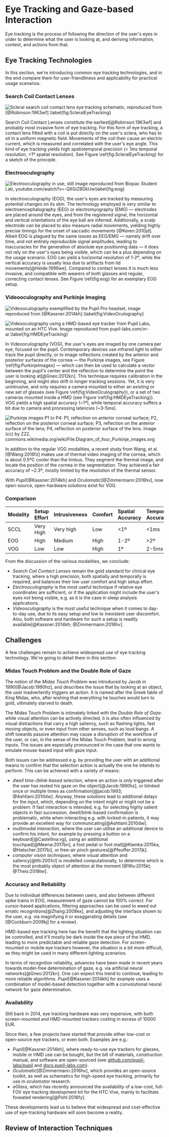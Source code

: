 # Eye Tracking and Gaze-based Interaction

Eye tracking is the process of following the direction of the user's eyes in order to determine what the user is looking at, and deriving information, context, and actions from that. 

## Eye Tracking Technologies

In this section, we're introducing common eye tracking technologies, and in the end compare them for user-friendliness and applicability for practical usage scenarios.

### Search Coil Contact Lenses

![Scleral search coil contact lens eye tracking schematic, reproduced from [@Robinson:1963wf].\label{fig:ScleralEyeTracking}](./figures/ScleralEyeTracking.png)

Search Coil Contact Lenses constitute the earliest[@Robinson:1963wf] and probably most invasive form of eye tracking. For this form of eye tracking, a contact lens fitted with a coil is put directly on the user's sclera, who has to sit in a uniform magnetic field. Movements of the coil then cause an electric current, which is measured and correlated with the user's eye angle. This kind of eye tracking yields high spatiotemporal precision (< 1ms temporal resolution, <1º spatial resolution). See Figure \ref{fig:ScleralEyeTracking} for a sketch of the principle.

### Electrooculography

![Electrooculography in use, still image reproduced from [Biopac Student Lab, youtube.com/watch?v=-QXGiZBDkUw](https://www.youtube.com/watch?v=-QXGiZBDkUw)\label{fig:eog}](./figures/Electrooculography.png)

In electrooculography (EOG), the user's eyes are tracked by measuring potential changes on its skin. The technology employed is very similar to electroencephalography (EEG) or electromyography (EMG) — electrodes are placed around the eyes, and from the registered signal, the horizontal and vertical orientations of the eye ball are inferred. Additionally, a scalp electrode can be placed to also measure radial movements, yielding highly precise timings for the onset of saccadic movements [@Keren:2010jd]. Albeit EOG is plagued by the same issues as EEG/EMG — namely drift over time, and not entirely reproducible signal amplitudes, leading to inaccuracies for the generation of absolute eye positioning data — it does not rely on the user's eyes being visible, which can be a plus depending on the usage scenario. EOG can yield a horizontal resolution of 1-2º, while the vertical accuracy is usually less due to artifacts from lid movements[@Heide:1999we]. Compared to contact lenses it is much less invasive, and compatible with wearers of both glasses and regular, correcting contact lenses. See Figure \ref{fig:eog} for an exemplary EOG setup.

### Videooculography and Purkinje Imaging

![Videooculography exemplified by the Pupil Pro headset, image reproduced from [@Kassner:2014kh].\label{fig:VideoOculography}](./figures/PupilEyeTracker.png)

![Videooculography using a HMD-based eye tracker from Pupil Labs, mounted on an HTC Vive. Image reproduced from [pupil-labs.com/vr-ar](https://pupil-labs.com/vr-ar/).\label{fig:HMDEyeTracking}](./figures/PupilEyeTrackerHMD.png)

In Videooculography (VOG), the user's eyes are imaged by one camera per eye, focused on the pupil. Contemporary devices use infrared light to either track the pupil directly, or to image reflections created by the anterior and posterior surfaces of the cornea — the Purkinje images, see Figure \ref{fig:PurkinjeImages} — which can then be used to calculate a vector between the pupil's center and the reflection to determine the point the user is looking at[@Gneo:2012kn]. This technique requires calibration in the beginning, and might also drift in longer tracking sessions. Yet, it is very unintrusive, and only requires a camera mounted to either an existing or new set of glasses (see Figure \ref{fig:VideoOculography}), or a set of two cameras mounted inside a HMD (see Figure \ref{fig:HMDEyeTracking}). VOG yields a high spatial accuracy (~1º), while temporal accuracy suffers a bit due to camera and processing latencies (~3-5ms).

![Purkinje images P1 to P4: _P1_, reflection on anterior corneal surface; _P2_, reflection on the posterior corneal surface; _P3_, reflection on the anterior surface of the lens; _P4_, reflection on posterior surface of the lens. Image (cc) by Z22, [commons.wikimedia.org/wiki/File:Diagram_of_four_Purkinje_images.svg](https://commons.wikimedia.org/wiki/File:Diagram_of_four_Purkinje_images.svg)](./figures/PurkinjeImages.png)

In addition to the regular VOG modalities, a recent study from Wang, et al.[@Wang:2016fz] makes use of thermal video imaging of the cornea, which is about 0.5ºC cooler than the limbus. They segment the thermal image, and locate the position of the cornea in the segmentation. They achieved a fair accuracy of ~2.3º, mostly limited by the resolution of the thermal sensor.

With _Pupil_[@Kassner:2014kh] and _Oculomatic_[@Zimmermann:2016hv], now  open-source, open-hardware solutions exist for VOG.

### Comparison

| Modality | Setup Effort | Intrusiveness | Comfort | Spatial Accuracy | Temporal Accuracy |
|:--|:--|:--|:--|:--|:--|
| SCCL | Very High | Very high | Low | <1º | <1ms |
| EOG | High | Medium | High | 1-2º | >2º |
| VOG | Low | Low | High | 1º | 2-5ms |

From the discussion of the various modalities, we conclude:

* _Search Coil Contact Lenses_ remain the gold standard for clinical eye tracking, where a high precision, both spatially and temporally is required, and balances their low user comfort and high setup effort.
* _Electrooculography_ is the most useful technique if relative eye coordinates are sufficient, or if the application might include the user's eyes not being visible, e.g. as it is the case in sleep analysis applications.
* _Videooculography_ is the most useful technique when it comes to day-to-day use, due to its easy setup and low to inexistent user discomfort. Also, both software and hardware for such a setup is readily available[@Kassner:2014kh; @Zimmermann:2016hv].

## Challenges

A few challenges remain to achieve widespread use of eye tracking technology. We're going to detail them in this section:

### Midas Touch Problem and the Double Role of Gaze

The notion of the _Midas Touch Problem_ was introduced by Jacob in 1990[@Jacob:1990hz], and describes the issue that by looking at an object, the user inadvertently triggers an action. It is named after the Greek fable of King Midas, who, after wishing that everything he touches would turn to gold, ultimately starved to death.

The Midas Touch Problem is intimately linked with the _Double Role of Gaze_: while visual attention can be actively directed, it is also often influenced by visual distractions that carry a high saliency, such as flashing lights, fast moving objects, or even input from other senses, such as loud bangs. A shift towards passive attention may cause a disruption of the workflow of the user, or can, in the sense of the Midas Touch Problem, lead to wrong inputs. The issues are especially pronounced in the case that one wants to emulate mouse-based input with gaze input.

Both issues can be addressed e.g. by providing the user with an additional means to confirm that the selection action is actually the one he intends to perform. This can be achieved with a variety of means:

* _dwell time-/blink-based selection_, where an action is only triggered after the user has rested his gaze on the object[@Jacob:1990hz], or blinked once or multiple times as confirmation[@jacob:1993; @Ashtiani:2010dw]. Anyway, these solutions lead to additional delays for the input, which, depending on the intent might or might not be a problem:  If fast interaction is intended, e.g. for selecting highly salient objects in fast succession, dwell/blink-based confirmation is problematic, while when interacting e.g. with locked-in patients, it may provide an excellent way for communicating[@Ashtiani:2010dw].
* _multimodal interaction_, where the user can utilise an additional device to confirm his intent, for example by pressing a button on a keyboard[@Castellina:vg], using an additional touchpad[@Meena:2017bn],   a foot pedal or foot mat[@Klamka:2015ka, @Hatscher:2017bi], or free-air pinch gestures[@Pfeuffer:2017jk].
* _computer vision techniques_, where visual attention and saliency[@Itti:2001cl] is modelled computationally, to determine which is the most probably object of attention at the moment [@Wu:2015kt; @Theis:2018tw].

### Accuracy and Reliability

Due to individual differences between users, and also between different spike trains in EOG, measurement of gaze cannot be 100% correct. For cursor-based applications, filtering approaches can be used to weed out erratic recognitions[@Zhang:2008ex], and adjusting the interface shown to the user, e.g. via magnifying it or exaggerating details (see [@Cockburn:2009kj] for a review).

HMD-based eye tracking here has the benefit that the lighting situation can be controlled, and it'll mostly be dark inside the eye piece of the HMD, leading to more predictable and reliable gaze detection. For screen-mounted or mobile eye trackers however, the situation is a bit more difficult, as they might be used in many different lighting scenarios.

In terms of recognition reliability, advances have been made in recent years towards model-free determination of gaze, e.g. via artificial neural networks[@Gneo:2012kn]. One can expect this trend to continue, leading to more reliable algorithms. _Pupil_[@Kassner:2014kh] for example uses a combination of model-based detection together with a convolutional neural network for gaze determination.

### Availability

Still back in 2014, eye tracking hardware was very expensive, with both screen-mounted and HMD-mounted trackers costing in excess of 10000 EUR.

Since then, a few projects have started that provide either low-cost or open-source eye trackers, or even both. Examples are e.g.: 

* _Pupil_[@Kassner:2014kh], where ready-to-use eye trackers for glasses, mobile or HMD use can be bought, but the bill of materials, construction manual, and software are open-sourced (see [github.com/pupil-labs/pupil](https://github.com/pupil-labs/pupil) and [docs.pupil-labs.com](https://docs.pupil-labs.com)).
* _Oculomatic_[@Zimmermann:2016hv], which provides an open-source toolkit, as well as schematics for high-speed eye tracking, primarily for use in oculomotor research.
* _aGlass_, which has recently announced the availability of a low-cost, full-FOV eye tracking development kit for the HTC Vive, mainly to facilitate foveated rendering[@Pohl:2016fy].

These developments lead us to believe that widespread and cost-effective use of eye-tracking hardware will soon become a reality.

## Review of Interaction Techniques

